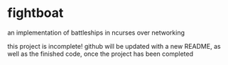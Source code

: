 # fightboat

an implementation of battleships in ncurses over networking

this project is incomplete!  github will be updated with a new README, as well as the finished code, once the project has been completed
